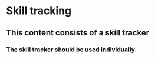 # Skill tracking
## This content consists of a skill tracker
### The skill tracker should be used individually

